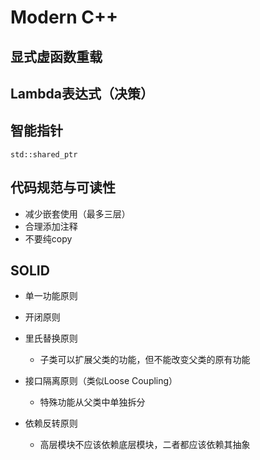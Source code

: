 # Modern C++



## 显式虚函数重载



## Lambda表达式（决策）



## 智能指针

`std::shared_ptr`



## 代码规范与可读性

- 减少嵌套使用（最多三层）
- 合理添加注释
- 不要纯copy

## SOLID 

- 单一功能原则
- 开闭原则
- 里氏替换原则
  - 子类可以扩展父类的功能，但不能改变父类的原有功能

- 接口隔离原则（类似Loose Coupling）
  - 特殊功能从父类中单独拆分

- 依赖反转原则
  - 高层模块不应该依赖底层模块，二者都应该依赖其抽象